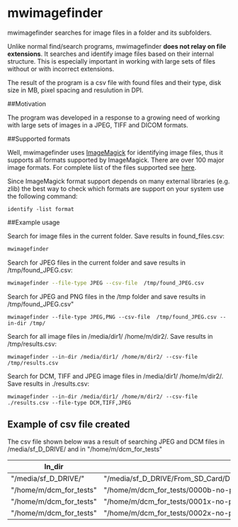 # mwimagefinder

mwimagefinder searches for image files in a folder and its subfolders.

Unlike normal find/search programs, mwimagefinder **does not relay on file extensions**. It searches and identify image files based on their internal structure. This is especially important in working with large sets of files without or with incorrect extensions. 

The result of the program is a csv file with found files and their type, disk size in MB, pixel spacing and resulution in DPI.

##Motivation

The program was developed in a response to a growing need of working with large sets of images in a JPEG, TIFF and DICOM formats. 

##Supported formats

Well, mwimagefinder uses [ImageMagick](http://www.imagemagick.org/) for identifying image files, thus it supports all formats supported by ImageMagick. There are over 100 major image formats. For complete liist of the files supported see [here](http://www.imagemagick.org/script/formats.php).

Since ImageMagick format support depends on many external libraries (e.g. zlib) the best way to check which formats are support on your system use the following command:
```
identify -list format
```

##Example usage

Search for image files in the current folder. Save results in found_files.csv:
```bash
mwimagefinder
```
Search for JPEG files in the current folder and save results in /tmp/found_JPEG.csv:
```bash
mwimagefinder --file-type JPEG --csv-file  /tmp/found_JPEG.csv
```

Search for JPEG and PNG files in the /tmp folder and save results in /tmp/found_JPEG.csv"
```
mwimagefinder --file-type JPEG,PNG --csv-file  /tmp/found_JPEG.csv --in-dir /tmp/
```


Search for all image files in /media/dir1/ /home/m/dir2/. Save results in /tmp/results.csv:
```
mwimagefinder --in-dir /media/dir1/ /home/m/dir2/ --csv-file /tmp/results.csv
```

Search for DCM, TIFF and JPEG image files in /media/dir1/ /home/m/dir2/. Save results in ./results.csv:
```
mwimagefinder --in-dir /media/dir1/ /home/m/dir2/ --csv-file ./results.csv --file-type DCM,TIFF,JPEG 
```

## Example of csv file created

The csv file shown below was a result of searching JPEG and DCM files in /media/sf_D_DRIVE/ and in "/home/m/dcm_for_tests"

|In_dir|File|Type|Size[MB]|ps_x[mm]|ps_y[mm]|DPIx|DPIy|
|-----|-----|-----|-----|-----|-----|-----|-----|
|"/media/sf_D_DRIVE/"|"/media/sf_D_DRIVE/From_SD_Card/DCIM/Camera/IMG_20131226_155158.jpg"|JPEG|0.430859|0.352778|0.352778|69.165354|69.165354|
|"/home/m/dcm_for_tests"|"/home/m/dcm_for_tests/0000b-no-phi.dcm"|DCM|1.400000|0.143000|0.143000|170.629371|170.629371|
|"/home/m/dcm_for_tests"|"/home/m/dcm_for_tests/0001x-no-phi.dcm"|DCM|0.880000|0.143000|0.143000|170.629371|170.629371|
|"/home/m/dcm_for_tests"|"/home/m/dcm_for_tests/0002x-no-phi.dcm"|DCM|0.220000|0.143000|0.143000|170.629371|170.629371|
